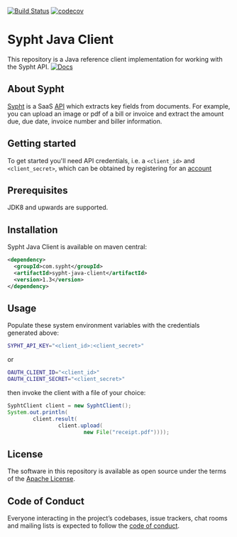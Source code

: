 [![Build Status](https://travis-ci.com/sypht-team/sypht-java-client.svg?branch=master)](https://travis-ci.com/sypht-team/sypht-java-client.svg?branch=master) [![codecov](https://codecov.io/gh/sypht-team/sypht-java-client/branch/master/graph/badge.svg)](https://codecov.io/gh/sypht-team/sypht-java-client)

# Sypht Java Client
This repository is a Java reference client implementation for working with the Sypht API. [![Docs](https://img.shields.io/badge/API%20Docs-site-lightgrey.svg?style=flat-square)](https://docs.sypht.com)

## About Sypht
[Sypht](https://sypht.com) is a SaaS [API]((https://docs.sypht.com/)) which extracts key fields from documents. For
example, you can upload an image or pdf of a bill or invoice and extract the amount due, due date, invoice number
and biller information.

## Getting started
To get started you'll need API credentials, i.e. a `<client_id>` and `<client_secret>`, which can be obtained by registering
for an [account](https://www.sypht.com/signup/developer)

## Prerequisites
JDK8 and upwards are supported.

## Installation
Sypht Java Client is available on maven central:

```Xml
<dependency>
  <groupId>com.sypht</groupId>
  <artifactId>sypht-java-client</artifactId>
  <version>1.3</version>
</dependency>
```

## Usage
Populate these system environment variables with the credentials generated above:

```Bash
SYPHT_API_KEY="<client_id>:<client_secret>"
```

or

```Bash
OAUTH_CLIENT_ID="<client_id>"
OAUTH_CLIENT_SECRET="<client_secret>"
```

then invoke the client with a file of your choice:
```Java
SyphtClient client = new SyphtClient();
System.out.println(
        client.result(
                client.upload(
                        new File("receipt.pdf"))));
```

## License
The software in this repository is available as open source under the terms of the [Apache License](https://github.com/sypht-team/sypht-java-client/blob/master/LICENSE).

## Code of Conduct
Everyone interacting in the project’s codebases, issue trackers, chat rooms and mailing lists is expected to follow the [code of conduct](https://github.com/sypht-team/sypht-java-client/blob/master/CODE_OF_CONDUCT.md).
